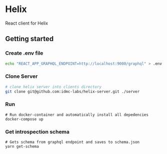 # Helix

React client for Helix

## Getting started

### Create .env file

```bash
echo "REACT_APP_GRAPHQL_ENDPOINT=http://localhost:9000/graphql" > .env
```

### Clone Server
```bash
# clone helix server into clients directory
git clone git@github.com:idmc-labs/helix-server.git ./server
```

### Run

```
# Run docker-container and automatically install all depedencies
docker-compose up
```

### Get introspection schema

```
# Gets schema from graphql endpoint and saves to schema.json
yarn get-schema
```
